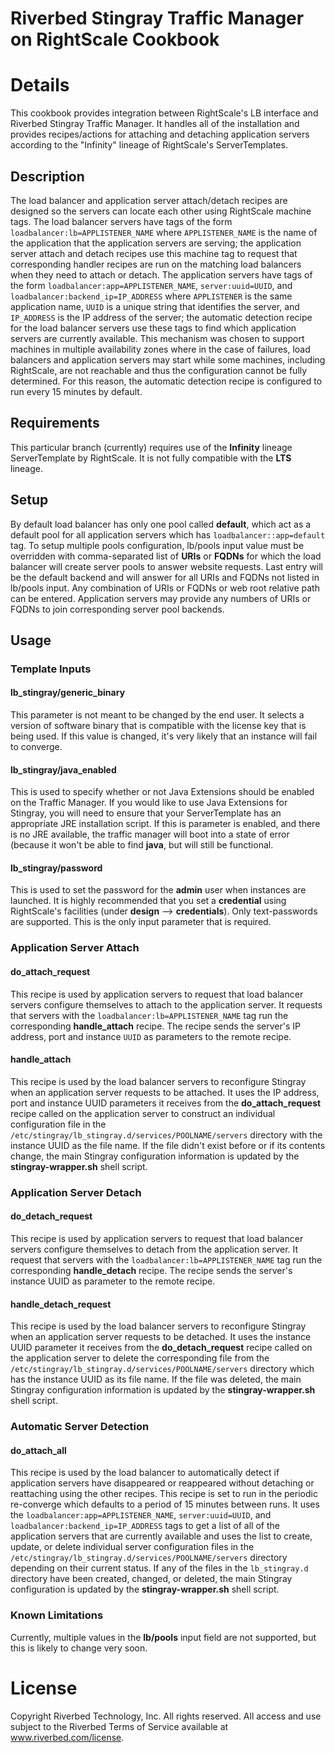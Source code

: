 # Riverbed Stingray Traffic Manager on RightScale Cookbook

# Details

This cookbook provides integration between RightScale's LB interface and
Riverbed Stingray Traffic Manager.  It handles all of the installation and
provides recipes/actions for attaching and detaching application servers
according to the "Infinity" lineage of RightScale's ServerTemplates.

## Description

The load balancer and application server attach/detach recipes are designed so
the servers can locate each other using RightScale machine tags.  The load
balancer servers have tags of the form `loadbalancer:lb=APPLISTENER_NAME` where
`APPLISTENER_NAME` is the name of the application that the application servers
are serving; the application server attach and detach recipes use this machine
tag to request that corresponding handler recipes are run on the matching load
balancers when they need to attach or detach. The application servers have tags
of the form `loadbalancer:app=APPLISTENER_NAME`, `server:uuid=UUID`, and
`loadbalancer:backend_ip=IP_ADDRESS` where `APPLISTENER` is the same application
name, `UUID` is a unique string that identifies the server, and `IP_ADDRESS` is
the IP address of the server; the automatic detection recipe for the load
balancer servers use these tags to find which application servers are currently
available. This mechanism was chosen to support machines in multiple
availability zones where in the case of failures, load balancers and application
servers may start while some machines, including RightScale, are not reachable
and thus the configuration cannot be fully determined. For this reason, the
automatic detection recipe is configured to run every 15 minutes by default.

## Requirements

This particular branch (currently) requires use of the **Infinity** lineage
ServerTemplate by RightScale.  It is not fully compatible with the **LTS**
lineage.

## Setup

By default load balancer has only one pool called **default**, which act as a
default pool for all application servers which has `loadbalancer::app=default`
tag. To setup multiple pools configuration, lb/pools input value must be
overridden with comma-separated list of **URIs** or **FQDNs** for which the load
balancer will create server pools to answer website requests. Last entry will be
the default backend and will answer for all URIs and FQDNs not listed in
lb/pools input. Any combination of URIs or FQDNs or web root relative path can
be entered.  Application servers may provide any numbers of URIs or FQDNs to
join corresponding server pool backends.

## Usage

### Template Inputs

#### lb\_stingray/generic\_binary

This parameter is not meant to be changed by the end user.  It selects a version
of software binary that is compatible with the license key that is being used.
If this value is changed, it's very likely that an instance will fail to
converge.

#### lb\_stingray/java\_enabled

This is used to specify whether or not Java Extensions should be enabled on the
Traffic Manager.  If you would like to use Java Extensions for Stingray, you
will need to ensure that your ServerTemplate has an appropriate JRE installation
script.  If this is parameter is enabled, and there is no JRE available, the
traffic manager will boot into a state of error (because it won't be able to
find **java**, but will still be functional.

#### lb\_stingray/password

This is used to set the password for the **admin** user when instances are
launched.  It is highly recommended that you set a **credential** using
RightScale's facilities (under **design** --> **credentials**).  Only
text-passwords are supported.  This is the only input parameter that is
required.

### Application Server Attach

#### do\_attach\_request

This recipe is used by application servers to request that load balancer servers
configure themselves to attach to the application server. It requests that
servers with the `loadbalancer:lb=APPLISTENER_NAME` tag run the corresponding
**handle_attach** recipe. The recipe sends the server's IP address, port and
instance `UUID` as parameters to the remote recipe.

#### handle\_attach

This recipe is used by the load balancer servers to reconfigure Stingray when an
application server requests to be attached. It uses the IP address, port and
instance UUID parameters it receives from the **do_attach_request** recipe
called on the application server to construct an individual configuration file
in the `/etc/stingray/lb_stingray.d/services/POOLNAME/servers` directory with
the instance UUID as the file name. If the file didn't exist before or if its
contents change, the main Stingray configuration information is updated by the
**stingray-wrapper.sh** shell script.

### Application Server Detach

#### do\_detach\_request

This recipe is used by application servers to request that load balancer servers
configure themselves to detach from the application server. It request that
servers with the `loadbalancer:lb=APPLISTENER_NAME` tag run the corresponding
**handle_detach** recipe. The recipe sends the server's instance UUID as
parameter to the remote recipe.

#### handle\_detach\_request

This recipe is used by the load balancer servers to reconfigure Stingray when an
application server requests to be detached. It uses the instance UUID parameter
it receives from the **do_detach_request** recipe called on the application
server to delete the corresponding file from the
`/etc/stingray/lb_stingray.d/services/POOLNAME/servers` directory which has the
instance UUID as its file name. If the file was deleted, the main Stingray
configuration information is updated by the **stingray-wrapper.sh** shell
script.

### Automatic Server Detection

#### do\_attach\_all

This recipe is used by the load balancer to automatically detect if application
servers have disappeared or reappeared without detaching or reattaching using
the other recipes. This recipe is set to run in the periodic re-converge which
defaults to a period of 15 minutes between runs. It uses the
`loadbalancer:app=APPLISTENER_NAME`, `server:uuid=UUID`, and
`loadbalancer:backend_ip=IP_ADDRESS` tags to get a list of all of the
application servers that are currently available and uses the list to create,
update, or delete individual server configuration files in the
`/etc/stingray/lb_stingray.d/services/POOLNAME/servers` directory depending on
their current status. If any of the files in the `lb_stingray.d` directory have
been created, changed, or deleted, the main Stingray configuration is updated by
the **stingray-wrapper.sh** shell script.

### Known Limitations

Currently, multiple values in the **lb/pools** input field are not supported,
but this is likely to change very soon.

# License

Copyright Riverbed Technology, Inc. All rights reserved. All access and use
subject to the Riverbed Terms of Service available at www.riverbed.com/license.
